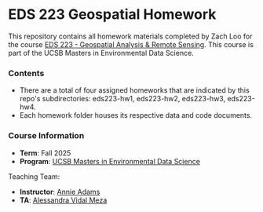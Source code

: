# EDS 223 Geospatial Homework 

This repository contains all homework materials completed by Zach Loo for the course [EDS 223 - Geospatial Analysis & Remote Sensing](https://bren.ucsb.edu/courses/eds-223). This course is part of the UCSB Masters in Environmental Data Science.

### Contents
- There are a total of four assigned homeworks that are indicated by this repo's subdirectories: eds223-hw1, eds223-hw2, eds223-hw3, eds223-hw4.
- Each homework folder houses its respective data and code documents.

### Course Information
- **Term**: Fall 2025
- **Program**: [UCSB Masters in Environmental Data Science](https://bren.ucsb.edu/masters-programs/master-environmental-data-science)

Teaching Team:
- **Instructor**: [Annie Adams](https://annieradams.github.io/)
- **TA**: [Alessandra Vidal Meza](https://avidalmeza.com/)
